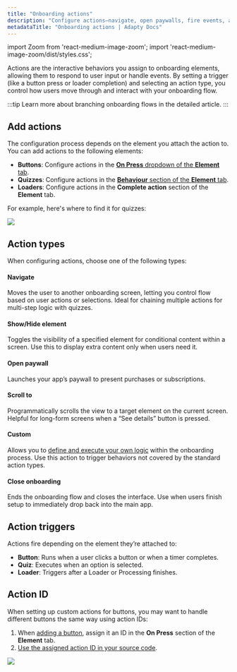 ```yaml
---
title: "Onboarding actions"
description: "Configure actions—navigate, open paywalls, fire events, and close flows—in Adapty’s no-code onboarding builder."
metadataTitle: "Onboarding actions | Adapty Docs"
---
```


import Zoom from 'react-medium-image-zoom';
import 'react-medium-image-zoom/dist/styles.css';

Actions are the interactive behaviors you assign to onboarding elements, allowing them to respond to user input or handle events. By setting a trigger (like a button press or loader completion) and selecting an action type, you control how users move through and interact with your onboarding flow.

:::tip
Learn more about branching onboarding flows in the detailed article.
:::

## Add actions

The configuration process depends on the element you attach the action to. You can add actions to the following elements:
- **Buttons**: Configure actions in the [**On Press** dropdown of the **Element** tab](onboarding-buttons.md#add-buttons).
- **Quizzes**: Configure actions in the [**Behaviour** section of the **Element** tab](onboarding-quizzes.md#step-2-configure-navigation).
- **Loaders**: Configure actions in the **Complete action** section of the **Element** tab.

For example, here's where to find it for quizzes:

<Zoom>
<img src={require('./img/onboarding-user-engagement4.png').default}
style={{
border: '1px solid #727272', /* border width and color */
width: '700px', /* image width */
display: 'block', /* for alignment */
margin: '0 auto' /* center alignment */
}}
/>
</Zoom>

## Action types

When configuring actions, choose one of the following types:

#### Navigate
Moves the user to another onboarding screen, letting you control flow based on user actions or selections. Ideal for chaining multiple actions for multi-step logic with quizzes.

#### Show/Hide element
Toggles the visibility of a specified element for conditional content within a screen. Use this to display extra content only when users need it.

#### Open paywall
Launches your app’s paywall to present purchases or subscriptions.

#### Scroll to
Programmatically scrolls the view to a target element on the current screen. Helpful for long-form screens when a “See details” button is pressed.

#### Custom
Allows you to [define and execute your own logic](handling-onboarding-events.md) within the onboarding process. Use this action to trigger behaviors not covered by the standard action types.

#### Close onboarding
Ends the onboarding flow and closes the interface. Use when users finish setup to immediately drop back into the main app.

## Action triggers

Actions fire depending on the element they’re attached to:

- **Button**: Runs when a user clicks a button or when a timer completes.
- **Quiz**: Executes when an option is selected.
- **Loader**: Triggers after a Loader or Processing finishes.

## Action ID

When setting up custom actions for buttons, you may want to handle different buttons the same way using action IDs:

1. When [adding a button](onboarding-buttons.md#add-buttons), assign it an ID in the **On Press** section of the **Element** tab.
2. [Use the assigned action ID in your source code](ios-handling-onboarding-events.md#custom-actions).

  <Zoom>
  <img src={require('./img/ios-events-1.webp').default}
  style={{
  border: '1px solid #727272', /* border width and color */
  width: '700px', /* image width */
  display: 'block', /* for alignment */
  margin: '0 auto' /* center alignment */
  }}
  />
  </Zoom>